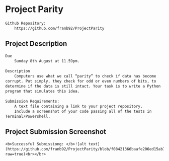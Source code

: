 # Project Parity
    Github Repository:
        https://github.com/franb92/ProjectParity

## Project Description
    Due
        Sunday 8th August at 11.59pm.

    Description
        Computers use what we call “parity” to check if data has become corrupt. Put simply, they check for odd or even numbers of bits, to determine if the data is still intact. Your task is to write a Python program that simulates this idea.

    Submission Requirements:
        A text file containing a link to your project repository.
        Include a screenshot of your code passing all of the tests in Terminal/Powershell.

## Project Submission Screenshot
    <b>Successful Submissiong: </b>![alt text](https://github.com/franb92/ProjectParity/blob/f08421366baafe206ed15ab7f923afbd1ebdf177/SuccessfulScreenshot/Picture%201.png?raw=true)<br></br>